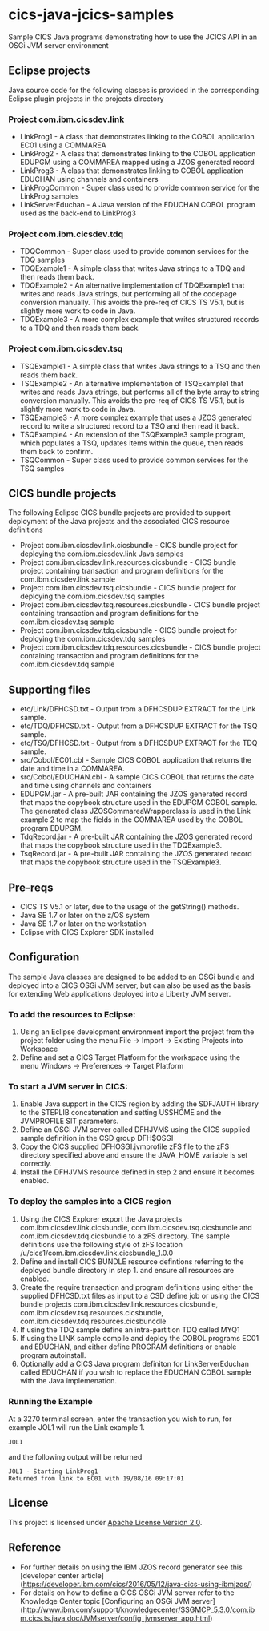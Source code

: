 cics-java-jcics-samples
================
Sample CICS Java programs demonstrating how to use the JCICS API in an OSGi JVM server environment


## Eclipse projects
Java source code for the following classes is provided in the corresponding Eclipse plugin projects in the projects directory  

### Project com.ibm.cicsdev.link

* LinkProg1 - A class that demonstrates linking to the COBOL application EC01 using a COMMAREA
* LinkProg2 - A class that demonstrates linking to the COBOL application EDUPGM using a COMMAREA mapped using a JZOS generated record
* LinkProg3 - A class that demonstrates linking to COBOL application EDUCHAN using channels and containers  
* LinkProgCommon - Super class used to provide common service for the LinkProg samples  
* LinkServerEduchan - A Java version of the EDUCHAN COBOL program used as the back-end to LinkProg3     

### Project com.ibm.cicsdev.tdq

* TDQCommon - Super class used to provide common services for the TDQ samples 
* TDQExample1 - A simple class that writes Java strings to a TDQ and then reads them back.
* TDQExample2 - An alternative implementation of TDQExample1 that writes and reads Java strings, but
performing all of the codepage conversion manually. This avoids the pre-req of CICS TS V5.1, but is slightly more work to code in Java.
* TDQExample3 - A more complex example that writes structured records to a TDQ and then reads them back.


### Project com.ibm.cicsdev.tsq

* TSQExample1 - A simple class that writes Java strings to a TSQ and then reads them back.
* TSQExample2 - An alternative implementation of TSQExample1 that writes and reads Java strings, but performs all of the byte array to string conversion manually. This avoids the pre-req of CICS TS V5.1, but is slightly more
work to code in Java.
* TSQExample3 - A more complex example that uses a JZOS generated record to write a structured record to a TSQ and then read it back.
* TSQExample4 - An extension of the TSQExample3 sample program, which populates a TSQ, updates items within the queue, then reads them back to confirm.
* TSQCommon - Super class used to provide common services for the TSQ samples 

## CICS bundle projects
The following Eclipse CICS bundle projects are provided to support deployment of the Java projects and the associated CICS resource definitions

* Project com.ibm.cicsdev.link.cicsbundle - CICS bundle project for deploying the com.ibm.cicsdev.link Java samples
* Project com.ibm.cicsdev.link.resources.cicsbundle - CICS bundle project containing transaction and program definitions for the com.ibm.cicsdev.link sample
* Project com.ibm.cicsdev.tsq.cicsbundle - CICS bundle project for deploying the com.ibm.cicsdev.tsq samples
* Project com.ibm.cicsdev.tsq.resources.cicsbundle - CICS bundle project containing transaction and program definitions for the com.ibm.cicsdev.tsq sample
* Project com.ibm.cicsdev.tdq.cicsbundle - CICS bundle project for deploying the com.ibm.cicsdev.tdq samples
* Project com.ibm.cicsdev.tdq.resources.cicsbundle - CICS bundle project containing transaction and program definitions for the com.ibm.cicsdev.tdq sample


## Supporting files
* etc/Link/DFHCSD.txt - Output from a DFHCSDUP EXTRACT for the Link sample.
* etc/TDQ/DFHCSD.txt - Output from a DFHCSDUP EXTRACT for the TSQ sample.
* etc/TSQ/DFHCSD.txt - Output from a DFHCSDUP EXTRACT for the TDQ sample.
* src/Cobol/EC01.cbl - Sample CICS COBOL application that returns the date and time in a COMMAREA.
* src/Cobol/EDUCHAN.cbl - A sample CICS COBOL that returns the date and time using channels and containers
* EDUPGM.jar - A pre-built JAR containing the JZOS generated record that maps the copybook structure used in the EDUPGM COBOL sample. The generated class JZOSCommareaWrapperclass is used in the Link example 2 to map the fields in the COMMAREA used by the COBOL program EDUPGM.
* TdqRecord.jar - A pre-built JAR containing the JZOS generated record that maps the copybook structure used in the TDQExample3.
* TsqRecord.jar - A pre-built JAR containing the JZOS generated record that maps the copybook structure used in the TSQExample3.


## Pre-reqs

* CICS TS V5.1 or later, due to the usage of the getString() methods.
* Java SE 1.7 or later on the z/OS system
* Java SE 1.7 or later on the workstation
* Eclipse with CICS Explorer SDK installed

    

## Configuration


The sample Java classes are designed to be added to an OSGi bundle and deployed into a CICS OSGi JVM server, but can also be used as the basis for extending Web applications deployed into a Liberty JVM server. 

### To add the resources to Eclipse:
1. Using an Eclipse development environment import the project from the project folder using the menu File -> Import -> Existing Projects into Workspace
1. Define and set a CICS Target Platform for the workspace using the menu Windows -> Preferences -> Target Platform 


### To start a JVM server in CICS:
1. Enable Java support in the CICS region by adding the SDFJAUTH library to the STEPLIB concatenation and setting USSHOME and the JVMPROFILE SIT parameters.
1. Define an OSGi JVM server called DFHJVMS using the CICS supplied sample definition in the CSD group DFH$OSGI
1. Copy the CICS supplied DFHOSGI.jvmprofile zFS file to the zFS directory specified above and ensure the JAVA_HOME variable is set correctly.
1. Install the DFHJVMS resource defined in step 2 and ensure it becomes enabled.

### To deploy the samples into a CICS region 
1. Using the CICS Explorer export the Java projects com.ibm.cicsdev.link.cicsbundle, com.ibm.cicsdev.tsq.cicsbundle and com.ibm.cicsdev.tdq.cicsbundle to a zFS directory. The sample definitions use the following style of zFS location /u/cics1/com.ibm.cicsdev.link.cicsbundle_1.0.0
1. Define and install CICS BUNDLE resource defintions referring to the deployed bundle directory in step 1. and ensure all resources are enabled. 
1. Create the require transaction and program definitions using either the supplied DFHCSD.txt files as input to a CSD define job or using the CICS bundle projects 
com.ibm.cicsdev.link.resources.cicsbundle, com.ibm.cicsdev.tsq.resources.cicsbundle, com.ibm.cicsdev.tdq.resources.cicsbuncdle
1. If using the TDQ sample define an intra-partition TDQ called MYQ1
1. If using the LINK sample compile and deploy the COBOL programs EC01 and EDUCHAN, and either define PROGRAM definitions or enable program autoinstall.  
1. Optionally add a CICS Java program definiton for LinkServerEduchan called EDUCHAN if you wish to replace the EDUCHAN COBOL sample with the Java implemenation. 
  

### Running the Example


At a 3270 terminal screen, enter the transaction you wish to run, for example JOL1 will run the Link example 1. 

    JOL1

and the following output will be returned 

    JOL1 - Starting LinkProg1                         
    Returned from link to EC01 with 19/08/16 09:17:01 


## License
This project is licensed under [Apache License Version 2.0](LICENSE).  


## Reference

* For further details on using the IBM JZOS record generator see this [developer center article]  (https://developer.ibm.com/cics/2016/05/12/java-cics-using-ibmjzos/)
* For details on how to define a CICS OSGi JVM server refer to the Knowledge Center topic [Configuring an OSGi JVM server] (http://www.ibm.com/support/knowledgecenter/SSGMCP_5.3.0/com.ibm.cics.ts.java.doc/JVMserver/config_jvmserver_app.html)